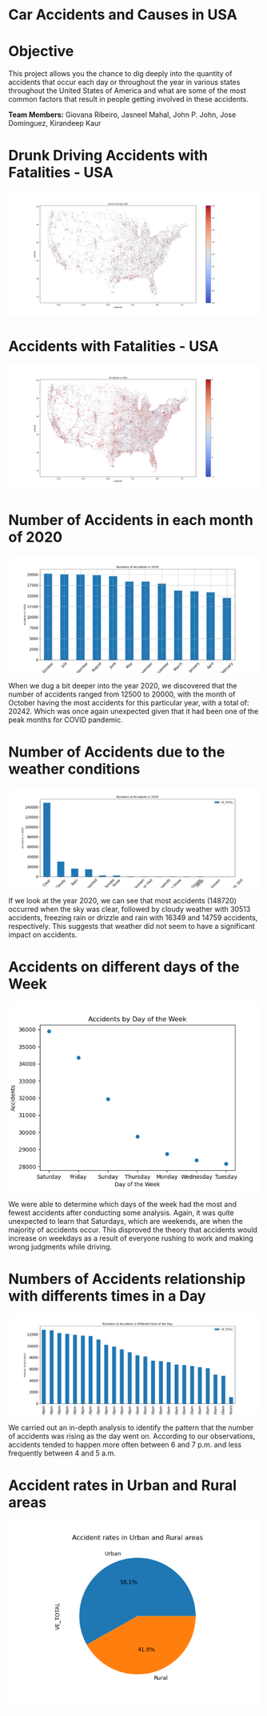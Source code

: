 # Car Accidents and Causes in USA

# Objective

This project allows you the chance to dig deeply into the quantity of accidents that occur each day or throughout the year in various states throughout the United States of America and what are some of the most common factors that result in people getting involved in these accidents.

**Team Members:** Giovana Ribeiro, Jasneel Mahal, John P. John, Jose Dominguez, Kirandeep Kaur


# Drunk Driving Accidents with Fatalities - USA

![image](https://github.com/Jasneel/WeatherVsAccidents/blob/main/Accident_Drunk.png)

# Accidents with Fatalities - USA

![image](https://github.com/Jasneel/WeatherVsAccidents/blob/main/Accident_USA.png)

# Number of Accidents in each month of 2020

![image](https://github.com/Jasneel/WeatherVsAccidents/blob/main/Accident_by_month_2020.png)

When we dug a bit deeper into the year 2020, we discovered that the number of accidents ranged from 12500 to 20000, with the month of October having the most accidents for this particular year, with a total of: 20242. Which was once again unexpected given that it had been one of the peak months for COVID pandemic.

# Number of Accidents due to the weather conditions

![image](https://github.com/Jasneel/WeatherVsAccidents/blob/main/Accident_by_Wetaher.png)

If we look at the year 2020, we can see that most accidents (148720) occurred when the sky was clear, followed by cloudy weather with 30513 accidents, freezing rain or drizzle and rain with 16349 and 14759 accidents, respectively. This suggests that weather did not seem to have a significant impact on accidents.

# Accidents on different days of the Week

![image](https://github.com/Jasneel/WeatherVsAccidents/blob/main/Accident_by_Day.png)

We were able to determine which days of the week had the most and fewest accidents after conducting some analysis. Again, it was quite unexpected to learn that Saturdays, which are weekends, are when the majority of accidents occur. This disproved the theory that accidents would increase on weekdays as a result of everyone rushing to work and making wrong judgments while driving.

# Numbers of Accidents relationship with differents times in a Day

![image](https://github.com/Jasneel/WeatherVsAccidents/blob/main/Accident_by_Time.png)

We carried out an in-depth analysis to identify the pattern that the number of accidents was rising as the day went on. According to our observations, accidents tended to happen more often between 6 and 7 p.m. and less frequently between 4 and 5 a.m.

# Accident rates in Urban and Rural areas

![image](https://github.com/Jasneel/WeatherVsAccidents/blob/main/Accident_Urban_Rural.png)




